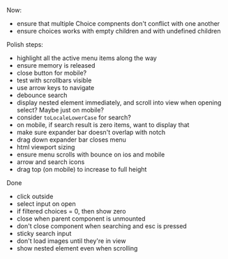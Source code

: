 Now:

- ensure that multiple Choice compnents don't conflict with one another
- ensure choices works with empty children and with undefined children

Polish steps:

- highlight all the active menu items along the way
- ensure memory is released
- close button for mobile?
- test with scrollbars visible
- use arrow keys to navigate
- debounce search
- display nested element immediately, and scroll into view when opening select? Maybe just on mobile?
- consider `toLocaleLowerCase` for search?
- on mobile, if search result is zero items, want to display that
- make sure expander bar doesn't overlap with notch
- drag down expander bar closes menu
- html viewport sizing
- ensure menu scrolls with bounce on ios and mobile
- arrow and search icons
- drag top (on mobile) to increase to full height

Done

- click outside
- select input on open
- if filtered choices = 0, then show zero
- close when parent component is unmounted
- don't close component when searching and esc is pressed
- sticky search input
- don't load images until they're in view
- show nested element even when scrolling
